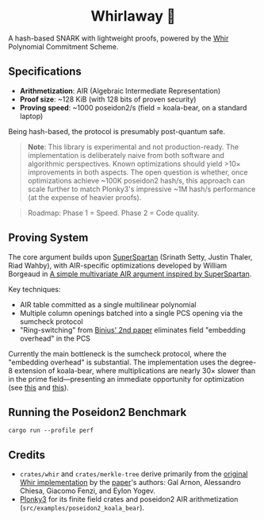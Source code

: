 <h1 align="center">Whirlaway 🐎</h1>

A hash-based SNARK with lightweight proofs, powered by the [Whir](https://eprint.iacr.org/2024/1586) Polynomial Commitment Scheme.

## Specifications

- **Arithmetization**: AIR (Algebraic Intermediate Representation)
- **Proof size**: ~128 KiB (with 128 bits of proven security)
- **Proving speed**: ~1000 poseidon2/s (field = koala-bear, on a standard laptop)

Being hash-based, the protocol is presumably post-quantum safe.

> **Note**: This library is experimental and not production-ready. The implementation is deliberately naive from both software and algorithmic perspectives. Known optimizations should yield >10× improvements in both aspects.
The open question is whether, once optimizations achieve ~100K poseidon2 hash/s, this approach can scale further to match Plonky3's impressive ~1M hash/s performance (at the expense of heavier proofs).

> Roadmap: Phase 1 = Speed. Phase 2 = Code quality.

## Proving System

The core argument builds upon [SuperSpartan](https://eprint.iacr.org/2023/552.pdf) (Srinath Setty, Justin Thaler, Riad Wahby), with AIR-specific optimizations developed by William Borgeaud in [A simple multivariate AIR argument inspired by SuperSpartan](https://solvable.group/posts/super-air/#fnref:1).

Key techniques:
- AIR table committed as a single multilinear polynomial
- Multiple column openings batched into a single PCS opening via the sumcheck protocol
- "Ring-switching" from [Binius' 2nd paper](https://eprint.iacr.org/2024/504.pdf) eliminates field "embedding overhead" in the PCS

Currently the main bottleneck is the sumcheck protocol, where the "embedding overhead" is substantial. The implementation uses the degree-8 extension of koala-bear, where multiplications are nearly 30× slower than in the prime field—presenting an immediate opportunity for optimization (see [this](https://eprint.iacr.org/2024/1046.pdf) and [this](https://eprint.iacr.org/2024/108.pdf)).

## Running the Poseidon2 Benchmark

```
cargo run --profile perf
```

## Credits

- `crates/whir` and `crates/merkle-tree` derive primarily from the [original Whir implementation](https://github.com/WizardOfMenlo/whir) by the [paper](https://eprint.iacr.org/2024/1586)'s authors: Gal Arnon, Alessandro Chiesa, Giacomo Fenzi, and Eylon Yogev.
- [Plonky3](https://github.com/Plonky3/Plonky3) for its finite field crates and poseidon2 AIR arithmetization (`src/examples/poseidon2_koala_bear`).